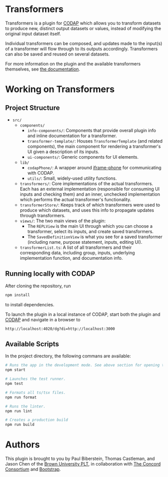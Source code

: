 # Transformers

Transformers is a plugin for [CODAP](https://codap.concord.org/) which allows you to transform datasets to produce new, distinct output datasets or values, instead of modifying the original input dataset itself.

Individual transformers can be composed, and updates made to the input(s) of a transformer will flow through to its outputs accordingly. Transformers
can also be saved and reused on several datasets.

For more information on the plugin and the available transformers themselves, see [the documentation](https://docs.google.com/document/d/1NZA9gxtu6jD3M-5SQyx0tvV2N5qYKMgRm1XUwMnLgJU/edit?usp=sharing).

# Working on Transformers

## Project Structure

- `src/`
  - `components/`
    - `info-components/`: Components that provide overall plugin info and inline documentation for a transformer.
    - `transformer-template/`: Houses `TransformerTemplate` (and related components), the main component for rendering a transformer's UI given a description of its inputs.
    - `ui-components/`: Generic components for UI elements.
  - `lib/`
    - `codapPhone/`: A wrapper around [iframe-phone](https://github.com/concord-consortium/iframe-phone) for communicating with CODAP.
    - `utils/`: Small, widely-used utility functions.
  - `transformers/`: Core implementations of the actual transformers. Each has an external implementation (responsible for consuming UI inputs and checking them) and an inner, unchecked implementation which performs the actual transformer's functionality.
  - `transformerStore/`: Keeps track of which transformers were used to produce which datasets, and uses this info to propagate updates through transformers.
  - `views/`: The two main views of the plugin:
    - The `REPLView` is the main UI through which you can choose a transformer, select its inputs, and create saved transformers.
    - The `SavedDefinitionView` is what you see for a saved transformer (including name, purpose statement, inputs, editing UI).
  - `transformerList.ts`: A list of all transformers and their corresponding data, including group, inputs, underlying implementation function, and documentation info.

## Running locally with CODAP

After cloning the repository, run

```bash
npm install
```

to install dependencies.

To launch the plugin in a local instance of CODAP, start both the plugin and [CODAP](https://github.com/concord-consortium/codap) and navigate in a browser to

```
http://localhost:4020/dg?di=http://localhost:3000
```

## Available Scripts

In the project directory, the following commans are available:

```bash
# Runs the app in the development mode. See above section for opening the plugin inside CODAP.
npm start
```

```bash
# Launches the test runner.
npm test
```

```bash
# Formats all ts/tsx files.
npm run format
```

```bash
# Runs the linter.
npm run lint
```

```bash
# Creates a production build
npm run build
```

# Authors

This plugin is brought to you by Paul Biberstein, Thomas Castleman, and Jason Chen of the [Brown University PLT](https://cs.brown.edu/research/plt/), in collaboration with [The Concord Consortium](https://concord.org/) and [Bootstrap](https://bootstrapworld.org/).
